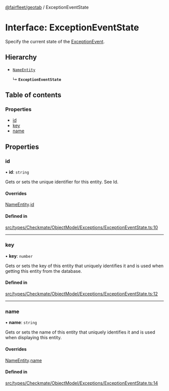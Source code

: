 [@fairfleet/geotab](../README.md) / ExceptionEventState

# Interface: ExceptionEventState

Specify the current state of the [ExceptionEvent](ExceptionEvent.md).

## Hierarchy

- [`NameEntity`](NameEntity.md)

  ↳ **`ExceptionEventState`**

## Table of contents

### Properties

- [id](ExceptionEventState.md#id)
- [key](ExceptionEventState.md#key)
- [name](ExceptionEventState.md#name)

## Properties

### id

• **id**: `string`

Gets or sets the unique identifier for this entity. See Id.

#### Overrides

[NameEntity](NameEntity.md).[id](NameEntity.md#id)

#### Defined in

[src/types/Checkmate/ObjectModel/Exceptions/ExceptionEventState.ts:10](https://github.com/fairfleet/geotab/blob/d57d931/src/types/Checkmate/ObjectModel/Exceptions/ExceptionEventState.ts#L10)

___

### key

• **key**: `number`

Gets or sets the key of this entity that uniquely identifies it and is used when getting this entity from the database.

#### Defined in

[src/types/Checkmate/ObjectModel/Exceptions/ExceptionEventState.ts:12](https://github.com/fairfleet/geotab/blob/d57d931/src/types/Checkmate/ObjectModel/Exceptions/ExceptionEventState.ts#L12)

___

### name

• **name**: `string`

Gets or sets the name of this entity that uniquely identifies it and is used when displaying this entity.

#### Overrides

[NameEntity](NameEntity.md).[name](NameEntity.md#name)

#### Defined in

[src/types/Checkmate/ObjectModel/Exceptions/ExceptionEventState.ts:14](https://github.com/fairfleet/geotab/blob/d57d931/src/types/Checkmate/ObjectModel/Exceptions/ExceptionEventState.ts#L14)
